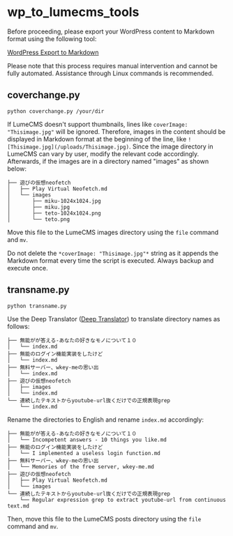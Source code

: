 # wp_to_lumecms_tools

Before proceeding, please export your WordPress content to Markdown format using the following tool:

[WordPress Export to Markdown](https://github.com/lonekorean/wordpress-export-to-markdown)

Please note that this process requires manual intervention and cannot be fully automated. Assistance through Linux commands is recommended.

## coverchange.py
```
python coverchange.py /your/dir
```

If LumeCMS doesn't support thumbnails, lines like `coverImage: "Thisimage.jpg"` will be ignored. Therefore, images in the content should be displayed in Markdown format at the beginning of the line, like `![Thisimage.jpg](/uploads/Thisimage.jpg)`. Since the image directory in LumeCMS can vary by user, modify the relevant code accordingly. Afterwards, if the images are in a directory named "images" as shown below:

```
├── 遊びの仮想neofetch
│   ├── Play Virtual Neofetch.md
│   └── images
│       ├── miku-1024x1024.jpg
│       ├── miku.jpg
│       ├── teto-1024x1024.png
│       └── teto.png
```

Move this file to the LumeCMS images directory using the `file` command and `mv`.

Do not delete the `*coverImage: "Thisimage.jpg"*` string as it appends the Markdown format every time the script is executed. Always backup and execute once.

## transname.py
```
python transname.py
```

Use the Deep Translator ([Deep Translator](https://github.com/prataffel/deep_translator)) to translate directory names as follows:

```
├── 無能がが答える-あなたの好きなモノについて１０
│   └── index.md
├── 無能のログイン機能実装をしたけど
│   └── index.md
├── 無料サーバー、wkey-meの思い出
│   └── index.md
├── 遊びの仮想neofetch
│   ├── images
│   └── index.md
└── 連続したテキストからyoutube-url抜くだけでの正規表現grep
    └── index.md
```

Rename the directories to English and rename `index.md` accordingly:

```
├── 無能がが答える-あなたの好きなモノについて１０
│   └── Incompetent answers - 10 things you like.md
├── 無能のログイン機能実装をしたけど
│   └── I implemented a useless login function.md
├── 無料サーバー、wkey-meの思い出
│   └── Memories of the free server, wkey-me.md
├── 遊びの仮想neofetch
│   ├── Play Virtual Neofetch.md
│   └── images
└── 連続したテキストからyoutube-url抜くだけでの正規表現grep
    └── Regular expression grep to extract youtube-url from continuous text.md
```

Then, move this file to the LumeCMS posts directory using the `file` command and `mv`.

